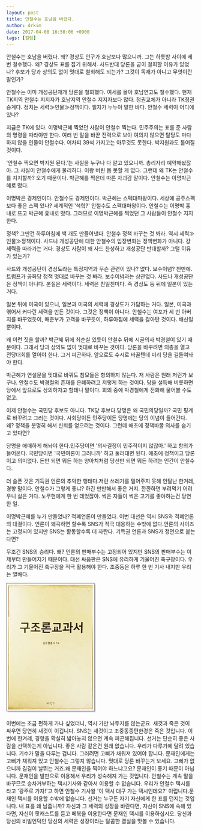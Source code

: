 ```yaml
---
layout: post
title: 안철수는 호남을 버렸다.
author: drkim
date: 2017-04-08 16:50:06 +0900
tags: [컬럼]
---
```

안철수는 호남을 버렸다. 왜? 경상도 인구가 호남보다 많으니까. 그는 하룻밤 사이에 세 번 철수했다. 왜? 경상도 표를 잡기 위해서. 사드반대 당론을 굳이 철회할 이유가 있었나? 후보가 당과 상의도 없이 멋대로 철회해도 되는가? 그것이 독재가 아니고 무엇이란 말인가?

  


안철수는 이미 개성공단재개 당론을 철회했다. 여세를 몰아 호남연고도 철수했다. 현재 TK지역 안철수 지지자가 호남지역 안철수 지지자보다 많다. 정권교체가 아니라 TK정권 승계다. 정치는 세력≫인물≫정책이다. 필자가 누누이 말한 바다. 안철수 세력이 어디에 있나? 

  


지금은 TK에 있다. 이명박근혜 찍었던 사람이 안철수 찍는다. 민주주의는 표를 준 사람의 명령을 따라야만 한다. 여러 번 말을 바꾼 전력으로 보아 여의치 않으면 탈당도 마다하지 않을 인물이 안철수다. 어차피 39석 가지고는 아무것도 못한다. 박지원과도 틀어질 것이다. 

  


'안철수 찍으면 박지원 된다.'는 사실을 누구나 다 알고 있으니까. 총리자리 예약해놨잖아. 그 사실이 안철수에게 불리하다. 이왕 버린 몸 못할 게 없다. 그런데 왜 TK는 안철수를 지지할까? 오기 때문이다. 박근혜를 찍은데 따른 자괴감 말이다. 안철수는 이명박근혜로 떴다. 

  


이명박은 경제인이다. 안철수도 경제인이다. 박근혜는 스펙대마왕이다. 세상에 공주스펙보다 좋은 스펙 있나? 세계적인 '석학?' 안철수도 스펙대마왕이다. 안철수는 이명박 흉내로 뜨고 박근혜 흉내로 떴다. 그러므로 이명박근혜를 찍었던 그 사람들이 안철수 지지한다. 

  


정책? 그딴건 하루아침에 백 개도 만들어낸다. 안철수 정책 바꾸는 것 봐라. 역시 세력≫인물≫정책이다. 사드나 개성공단에 대한 안철수의 입장변화는 정책변화가 아니다. 걍 세력을 따라가는 거다. 경상도 사람이 왜 사드 찬성하고 개성공단 반대할까? 그럴 이유가 있는가? 

  


사드와 개성공단이 경상도라는 특정지역과 무슨 관련이 있나? 없다. 보수이념? 천만에. 트럼프가 공화당 정책 멋대로 바꾸는 것 봐라. 보수이념과는 상관없다. 사드나 개성공단은 정책이 아니다. 본질은 세력이다. 세력은 친일친미다. 즉 경상도 등 뒤에 일본이 있는 거다. 

  


일본 뒤에 미국이 있으니, 일본과 미국의 세력에 경상도가 가담하는 거다. 일본, 미국과 엮어서 커다란 세력을 만든 것이다. 그것은 정책이 아니다. 안철수는 여포가 세 번 아버지를 바꾸었듯이, 매춘부가 고객을 바꾸듯이, 하루아침에 세력을 갈아탄 것이다. 배신일 뿐이다. 

  


왜 이런 짓을 할까? 박근혜 뒤에 최순실 있듯이 안철수 뒤에 시골의사 박경철이 있기 때문이다. 그래서 당과 상의도 없이 멋대로 바꾸는 것이다. 당론을 바꾸려면 의총을 열고 전당대회를 열어야 한다. 그거 피곤하다. 앞으로도 수시로 바꿀텐데 미리 당을 길들여놔야 한다. 

  


박근혜가 연설문을 멋대로 바꿔도 참모들은 항의하지 않는다. 저 사람은 원래 저런가 보구나. 안철수도 박경철의 존재를 은폐하려고 저렇게 하는 것이다. 당을 설득해 버릇하면 당에서 앞으로도 상의하자고 할테니 말이다. 회의 중에 박경철에게 전화해 물어볼 수도 없고.

  


이제 안철수는 국민당 후보도 아니다. TK당 후보다.당명은 왜 국민의당일까? 국민 핑계로 바꾸려고 그러는 것이다. 사회당이든 민주당이든 당명에는 당의 이념이 들어간다. 왜? 정책을 분명히 해서 신뢰를 얻으려는 것이다. 그런데 애초에 정책바꿀 의사를 숨기고 있다면?

  


당명을 애매하게 해놔야 한다.민주당이면 '의사결정이 민주적이지 않잖아.' 하고 항의가 들어온다. 국민당이면 '국민여론이 그러니까' 하고 둘러대면 된다. 애초에 정책이고 당론이고 의미없다. 돈만 되면 뭐든 하는 양아치처럼 당선만 되면 뭐든 하려는 인간이 안철수다.

  


더 슬픈 것은 기득권 언론의 추악한 행태다.저런 쓰레기를 밀어주지 못해 안달난 한겨레, 경향 말이다. 안철수가 그렇게 좋냐? 하긴 만만해서 좋은 거지. 깐깐하면 부려먹기 어려우니 싫은 거다. 노무현에게 한 번 데었잖아. 썩은 자들이 썩은 고기를 좋아하는건 당연한 일.

  


이명박근혜를 누가 만들었나? 적폐언론이 만들었다. 이번 대선은 역시 SNS와 적폐언론의 대결이다. 언론이 왜곡하면 할수록 SNS가 적극 대응하는 수밖에 없다.언론의 사이즈는 고정되어 있지만 SNS는 활동할수록 더 자란다. 기득권 언론과 SNS가 정면으로 붙는다면?

  


무조건 SNS의 승리다. 왜? 언론의 판매부수는 고정되어 있지만 SNS의 판매부수는 이제부터 만들어지기 때문이다. 대선 싸움판은 SNS에 유리하게 기울어진 축구장이다. 우리가 그 기울어진 축구장을 적극 활용해야 한다. 조중동은 하루 한 번 기사 내지만 우리는 열배다.

  


  



![](/files/attach/images/199/741/829/20170108_234810.jpg)   


  


이번에는 조금 편하게 가나 싶었더니, 역시 가만 놔두지를 않는군요. 새것과 죽은 것이 싸우면 당연히 새것이 이깁니다. SNS는 새것이고 조중동종편한경은 죽은 것입니다. 이번에 한겨레, 경향을 확실히 밟아놓지 않으면 계속 피곤해집니다. 선거는 단순히 좋은 사람을 선택하는게 아닙니다. 좋은 사람 같은건 원래 없습니다. 우리가 다루기에 달려 있습니다. 기수가 말을 다루는 겁니다. 그러려면 고삐가 채워져 있어야 합니다. 문재인에게는 고삐가 채워져 있고 안철수는 그렇지 않습니다. 멋대로 당론 바꾸는거 보세요. 고삐가 없으니까 길길이 날뛰는 거죠.왜 문재인을 찍어야 하느냐고요? 문재인이 좋기 때문이 아닙니다. 문재인을 발판으로 이용해서 우리가 성숙해져 가는 것입니다. 안철수는 계속 말을 바꾸므로 승차거부하는 택시기사와 같아서 이용할 수 없습니다. 우리가 안철수 택시를 타고 '광주로 가자!'고 하면 안철수 기사왈 '이 택시 대구 가는 택시인데요?' 이럽니다.문재인 택시를 이용할 수밖에 없습니다. 선거는 누구든 자기 자신에게 한 표를 던지는 것입니다. 내 표를 왜 남줍니까? 자신과 그 세력의 성장을 바란다면, 자신이 SNS에 속해 있다면, 자신이 팟캐스트를 듣고 페북을 이용한다면 문재인 택시를 이용하십시오. 당신과 당신의 비빌언덕인 당신의 세력은 성장이라는 달콤한 결실을 맛볼 수 있습니다.
